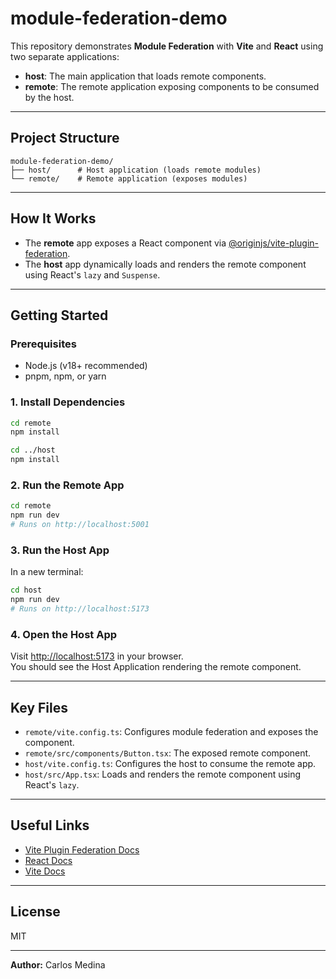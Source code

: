 # module-federation-demo

This repository demonstrates **Module Federation** with **Vite** and **React** using two separate applications:

- **host**: The main application that loads remote components.
- **remote**: The remote application exposing components to be consumed by the host.

---

## Project Structure

```
module-federation-demo/
├── host/      # Host application (loads remote modules)
└── remote/    # Remote application (exposes modules)
```

---

## How It Works

- The **remote** app exposes a React component via [@originjs/vite-plugin-federation](https://github.com/originjs/vite-plugin-federation).
- The **host** app dynamically loads and renders the remote component using React's `lazy` and `Suspense`.

---

## Getting Started

### Prerequisites

- Node.js (v18+ recommended)
- pnpm, npm, or yarn

### 1. Install Dependencies

```sh
cd remote
npm install

cd ../host
npm install
```

### 2. Run the Remote App

```sh
cd remote
npm run dev
# Runs on http://localhost:5001
```

### 3. Run the Host App

In a new terminal:

```sh
cd host
npm run dev
# Runs on http://localhost:5173
```

### 4. Open the Host App

Visit [http://localhost:5173](http://localhost:5173) in your browser.  
You should see the Host Application rendering the remote component.

---

## Key Files

- `remote/vite.config.ts`: Configures module federation and exposes the component.
- `remote/src/components/Button.tsx`: The exposed remote component.
- `host/vite.config.ts`: Configures the host to consume the remote app.
- `host/src/App.tsx`: Loads and renders the remote component using React's `lazy`.

---

## Useful Links

- [Vite Plugin Federation Docs](https://github.com/originjs/vite-plugin-federation)
- [React Docs](https://react.dev/)
- [Vite Docs](https://vitejs.dev/)

---

## License

MIT

---

**Author:** Carlos Medina
